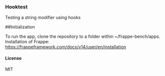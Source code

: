### Hooktest

Testing a string modifier using hooks

##Initialization

To run the app, clone the repository to a folder within ~/frappe-bench/apps. 
Installation of Frappe: https://frappeframework.com/docs/v14/user/en/installation

#### License

MIT
